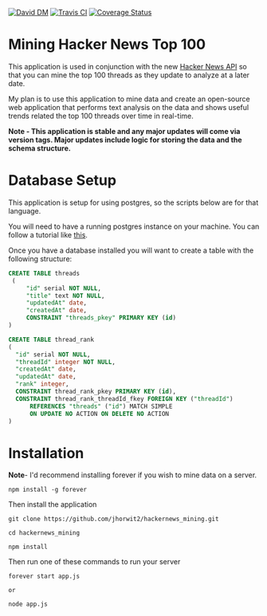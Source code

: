 [![David DM](https://david-dm.org/jhorwit2/hackernews_mining.png)](http://david-dm.org)
[![Travis CI](https://travis-ci.org/jhorwit2/hackernews_mining.svg)](https://travis-ci.org/jhorwit2/hackernews_mining)
[![Coverage Status](https://img.shields.io/coveralls/jhorwit2/hackernews_mining.svg)](https://coveralls.io/r/jhorwit2/hackernews_mining)

Mining Hacker News Top 100
=================

This application is used in conjunction with the new [Hacker News API](https://github.com/HackerNews/API) so that you can
mine the top 100 threads as they update to analyze at a later date.

My plan is to use this application to mine data and create an open-source web application that performs
text analysis on the data and shows useful trends related the top 100 threads over time in real-time.

<b>Note - This application is stable and any major updates will come via version tags. Major updates include logic
for storing the data and the schema structure.</b>

Database Setup
=================
This application is setup for using postgres, so the scripts below are for that language.</b>


You will need to have a running postgres instance on your machine. You can follow a tutorial like [this](https://www.digitalocean.com/community/tutorials/how-to-install-and-use-postgresql-on-ubuntu-14-04).

Once you have a database installed you will want to create a table
with the following structure:

```sql
CREATE TABLE threads
 (
     "id" serial NOT NULL,
     "title" text NOT NULL,
     "updatedAt" date,
     "createdAt" date,
     CONSTRAINT "threads_pkey" PRIMARY KEY (id)
)

CREATE TABLE thread_rank
(
  "id" serial NOT NULL,
  "threadId" integer NOT NULL,
  "createdAt" date,
  "updatedAt" date,
  "rank" integer,
  CONSTRAINT thread_rank_pkey PRIMARY KEY (id),
  CONSTRAINT thread_rank_threadId_fkey FOREIGN KEY ("threadId")
      REFERENCES "threads" ("id") MATCH SIMPLE
      ON UPDATE NO ACTION ON DELETE NO ACTION
)
```

Installation
=================

**Note**- I'd recommend installing forever if you wish to mine data on a server.

```
npm install -g forever
```

Then install the application

```
git clone https://github.com/jhorwit2/hackernews_mining.git

cd hackernews_mining

npm install
```

Then run one of these commands to run your server
```
forever start app.js

or

node app.js
```

